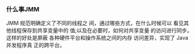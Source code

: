 ### 什么事JMM

JMM 规范明确定义了不同的线程之 间，通过哪些方式，在什么时候可以 看见其他线程保存到共享变量中的 值;以及在必要时，如何对共享变量 的访问进行同步。这样的好处是屏蔽 各种硬件平台和操作系统之间的内存 访问差异，实现了 Java 并发程序真 正的跨平台。


